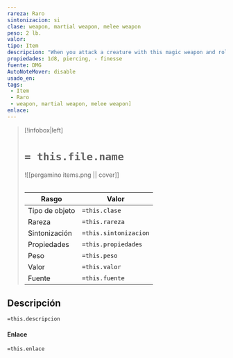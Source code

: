 ```yaml
---
rareza: Raro
sintonizacion: si
clase: weapon, martial weapon, melee weapon
peso: 2 lb.
valor: 
tipo: Item
descripcion: "When you attack a creature with this magic weapon and roll a 20 on the attack roll, that target takes an extra 10 necrotic damage if it isn&#x27;t a construct or an undead. You also gain 10 temporary hit points.Note: According to the SRD, it is an extra 3d6 necrotic damage, although this is incorrect. Finesse. When making an attack with a finesse weapon, you use your choice of your Strength or Dexterity modifier for the attack and damage rolls. You must use the same modifier for both rolls."
propiedades: 1d8, piercing, - finesse
fuente: DMG
AutoNoteMover: disable
usado_en:  
tags: 
 - Item
 - Raro
 - weapon, martial weapon, melee weapon]
enlace: 
---
```


> [!infobox|left]
>  # `= this.file.name`
> ![[pergamino items.png || cover]]
> ######   
> |Rasgo | Valor |
> | --- | --- |
> | Tipo de objeto| `=this.clase`|
>  | Rareza| `=this.rareza`|
> | Sintonización | `=this.sintonizacion` |
> | Propiedades | `=this.propiedades` |
>  | Peso | `=this.peso` |
> | Valor | `=this.valor` |
> | Fuente | `=this.fuente` |


## Descripción
`=this.descripcion`

#### Enlace
`=this.enlace`